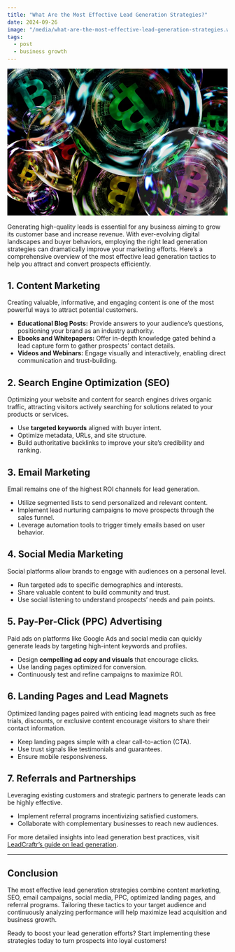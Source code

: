 ```yaml
---
title: "What Are the Most Effective Lead Generation Strategies?"
date: 2024-09-26
image: "/media/what-are-the-most-effective-lead-generation-strategies.webp"
tags:
  - post
  - business growth
---
```


![What Are the Most Effective Lead Generation Strategies?](/media/what-are-the-most-effective-lead-generation-strategies.webp)

Generating high-quality leads is essential for any business aiming to grow its customer base and increase revenue. With ever-evolving digital landscapes and buyer behaviors, employing the right lead generation strategies can dramatically improve your marketing efforts. Here’s a comprehensive overview of the most effective lead generation tactics to help you attract and convert prospects efficiently.

## 1. Content Marketing

Creating valuable, informative, and engaging content is one of the most powerful ways to attract potential customers.

- **Educational Blog Posts:** Provide answers to your audience’s questions, positioning your brand as an industry authority.
- **Ebooks and Whitepapers:** Offer in-depth knowledge gated behind a lead capture form to gather prospects’ contact details.
- **Videos and Webinars:** Engage visually and interactively, enabling direct communication and trust-building.

## 2. Search Engine Optimization (SEO)

Optimizing your website and content for search engines drives organic traffic, attracting visitors actively searching for solutions related to your products or services.

- Use **targeted keywords** aligned with buyer intent.
- Optimize metadata, URLs, and site structure.
- Build authoritative backlinks to improve your site’s credibility and ranking.

## 3. Email Marketing

Email remains one of the highest ROI channels for lead generation.

- Utilize segmented lists to send personalized and relevant content.
- Implement lead nurturing campaigns to move prospects through the sales funnel.
- Leverage automation tools to trigger timely emails based on user behavior.

## 4. Social Media Marketing

Social platforms allow brands to engage with audiences on a personal level.

- Run targeted ads to specific demographics and interests.
- Share valuable content to build community and trust.
- Use social listening to understand prospects’ needs and pain points.

## 5. Pay-Per-Click (PPC) Advertising

Paid ads on platforms like Google Ads and social media can quickly generate leads by targeting high-intent keywords and profiles.

- Design **compelling ad copy and visuals** that encourage clicks.
- Use landing pages optimized for conversion.
- Continuously test and refine campaigns to maximize ROI.

## 6. Landing Pages and Lead Magnets

Optimized landing pages paired with enticing lead magnets such as free trials, discounts, or exclusive content encourage visitors to share their contact information.

- Keep landing pages simple with a clear call-to-action (CTA).
- Use trust signals like testimonials and guarantees.
- Ensure mobile responsiveness.

## 7. Referrals and Partnerships

Leveraging existing customers and strategic partners to generate leads can be highly effective.

- Implement referral programs incentivizing satisfied customers.
- Collaborate with complementary businesses to reach new audiences.

For more detailed insights into lead generation best practices, visit [LeadCraftr’s guide on lead generation](https://leadcraftr.com/posts/lead-generation/).

---

## Conclusion

The most effective lead generation strategies combine content marketing, SEO, email campaigns, social media, PPC, optimized landing pages, and referral programs. Tailoring these tactics to your target audience and continuously analyzing performance will help maximize lead acquisition and business growth.

Ready to boost your lead generation efforts? Start implementing these strategies today to turn prospects into loyal customers!
